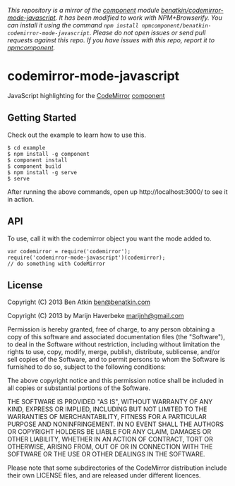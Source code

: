 *This repository is a mirror of the [component](http://component.io) module [benatkin/codemirror-mode-javascript](http://github.com/benatkin/codemirror-mode-javascript). It has been modified to work with NPM+Browserify. You can install it using the command `npm install npmcomponent/benatkin-codemirror-mode-javascript`. Please do not open issues or send pull requests against this repo. If you have issues with this repo, report it to [npmcomponent](https://github.com/airportyh/npmcomponent).*

# codemirror-mode-javascript

  JavaScript highlighting for the 
  [CodeMirror](https://github.com/benatkin/codemirror) 
  [component](https://github.com/component/component)

## Getting Started

Check out the example to learn how to use this.

    $ cd example
    $ npm install -g component
    $ component install
    $ component build
    $ npm install -g serve
    $ serve

After running the above commands, open up http://localhost:3000/ to see it in action.

## API

To use, call it with the codemirror object you want the mode added to.

    var codemirror = require('codemirror');
    require('codemirror-mode-javascript')(codemirror);
    // do something with CodeMirror

## License

Copyright (C) 2013 Ben Atkin <ben@benatkin.com>

Copyright (C) 2013 by Marijn Haverbeke <marijnh@gmail.com>

Permission is hereby granted, free of charge, to any person obtaining a copy
of this software and associated documentation files (the "Software"), to deal
in the Software without restriction, including without limitation the rights
to use, copy, modify, merge, publish, distribute, sublicense, and/or sell
copies of the Software, and to permit persons to whom the Software is
furnished to do so, subject to the following conditions:

The above copyright notice and this permission notice shall be included in
all copies or substantial portions of the Software.

THE SOFTWARE IS PROVIDED "AS IS", WITHOUT WARRANTY OF ANY KIND, EXPRESS OR
IMPLIED, INCLUDING BUT NOT LIMITED TO THE WARRANTIES OF MERCHANTABILITY,
FITNESS FOR A PARTICULAR PURPOSE AND NONINFRINGEMENT. IN NO EVENT SHALL THE
AUTHORS OR COPYRIGHT HOLDERS BE LIABLE FOR ANY CLAIM, DAMAGES OR OTHER
LIABILITY, WHETHER IN AN ACTION OF CONTRACT, TORT OR OTHERWISE, ARISING FROM,
OUT OF OR IN CONNECTION WITH THE SOFTWARE OR THE USE OR OTHER DEALINGS IN
THE SOFTWARE.

Please note that some subdirectories of the CodeMirror distribution
include their own LICENSE files, and are released under different
licences.
